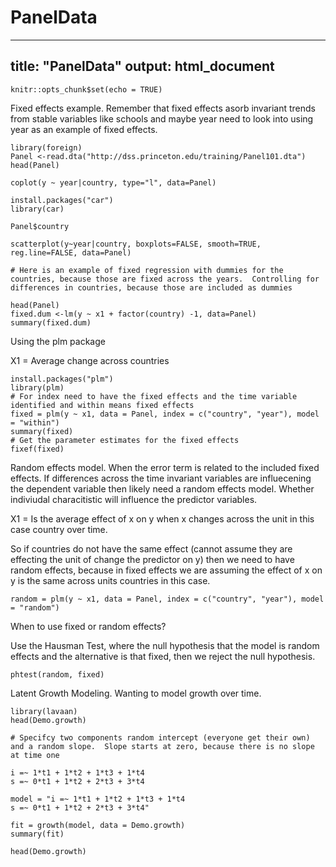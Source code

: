 # PanelData
---
title: "PanelData"
output: html_document
---

```{r setup, include=FALSE}
knitr::opts_chunk$set(echo = TRUE)
```

Fixed effects example.  Remember that fixed effects asorb invariant trends from stable variables like schools and maybe year need to look into using year as an example of fixed effects.
```{r}
library(foreign)
Panel <-read.dta("http://dss.princeton.edu/training/Panel101.dta")
head(Panel)

coplot(y ~ year|country, type="l", data=Panel)

install.packages("car")
library(car)

Panel$country

scatterplot(y~year|country, boxplots=FALSE, smooth=TRUE, reg.line=FALSE, data=Panel)

# Here is an example of fixed regression with dummies for the countries, because those are fixed across the years.  Controlling for differences in countries, because those are included as dummies

head(Panel)
fixed.dum <-lm(y ~ x1 + factor(country) -1, data=Panel)
summary(fixed.dum)
```
Using the plm package

X1 = Average change across countries 
```{r}
install.packages("plm")
library(plm)
# For index need to have the fixed effects and the time variable identified and within means fixed effects
fixed = plm(y ~ x1, data = Panel, index = c("country", "year"), model = "within")
summary(fixed)
# Get the parameter estimates for the fixed effects
fixef(fixed)
```
Random effects model.  When the error term is related to the included fixed effects.  If differences across the time invariant variables are influecening the dependent variable then likely need a random effects model.  Whether indiviudal characitistic will influence the predictor variables.

X1 = Is the average effect of x on y when x changes across the unit in this case country over time.

So if countries do not have the same effect (cannot assume they are effecting the unit of change the predictor on y) then we need to have random effects, because in fixed effects we are assuming the effect of x on y is the same across units countries in this case.
```{r}
random = plm(y ~ x1, data = Panel, index = c("country", "year"), model = "random")

```
When to use fixed or random effects?

Use the Hausman Test, where the null hypothesis that the model is random effects and the alternative is that fixed, then we reject the null hypothesis.
```{r}
phtest(random, fixed)
```
Latent Growth Modeling.  Wanting to model growth over time.  
```{r}
library(lavaan)
head(Demo.growth)

# Specifcy two components random intercept (everyone get their own) and a random slope.  Slope starts at zero, because there is no slope at time one

i =~ 1*t1 + 1*t2 + 1*t3 + 1*t4
s =~ 0*t1 + 1*t2 + 2*t3 + 3*t4

model = "i =~ 1*t1 + 1*t2 + 1*t3 + 1*t4
s =~ 0*t1 + 1*t2 + 2*t3 + 3*t4"

fit = growth(model, data = Demo.growth)
summary(fit)

head(Demo.growth)
```


